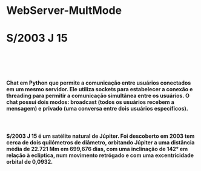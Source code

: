 # WebServer-MultMode

<h1>S/2003 J 15<h1>
<br>
<h4>Chat em Python que permite a comunicação entre usuários conectados em um mesmo servidor. Ele utiliza sockets para estabelecer a conexão e threading para permitir a comunicação simultânea entre os usuários. O chat possui dois modos: broadcast (todos os usuários recebem a mensagem) e privado (uma conversa entre dois usuários específicos).<h4>
<br>
<h4>S/2003 J 15 é um satélite natural de Júpiter. Foi descoberto em 2003 tem cerca de dois quilómetros de diâmetro, orbitando Júpiter a uma distância média de 22.721 Mm em 699,676 dias, com uma inclinação de 142° em relação à eclíptica, num movimento retrógado e com uma excentricidade orbital de 0,0932.<h4>
